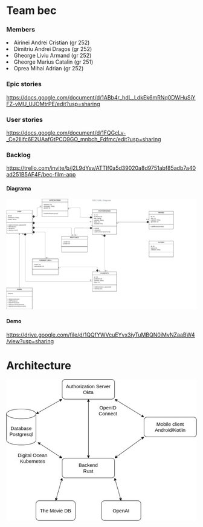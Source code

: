 # Team bec
### Members
<li>Airinei Andrei Cristian (gr 252) </li>
<li>Dimitriu Andrei Dragos (gr 252) </li>
<li>Gheorge Liviu Armand (gr 252) </li>
<li>Gheorge Marius Catalin (gr 251) </li>
<li>Oprea Mihai Adrian (gr 252) </li>

### Epic stories
 https://docs.google.com/document/d/1ABb4r_hdL_LdkEk6mRNq0DWHuSjYFZ-vMU_UJOMtrPE/edit?usp=sharing

### User stories
 https://docs.google.com/document/d/1FQGcLv-_Ce2IIifc6E2UAafGtPCO9GO_mnbch_Fdfmc/edit?usp=sharing

### Backlog
 https://trello.com/invite/b/j2L9dYsv/ATTIf0a5d39020a8d9751abf85adb7a40ad251B5AF4F/bec-film-app

#### Diagrama
 ![Diagrama](mds-diagrama.jpeg)

#### Demo
https://drive.google.com/file/d/1QQfYWVcuEYvx3iyTuMBQN0iMvNZaaBW4/view?usp=sharing

# Architecture
![Architecture](mds-architecture.jpg)
